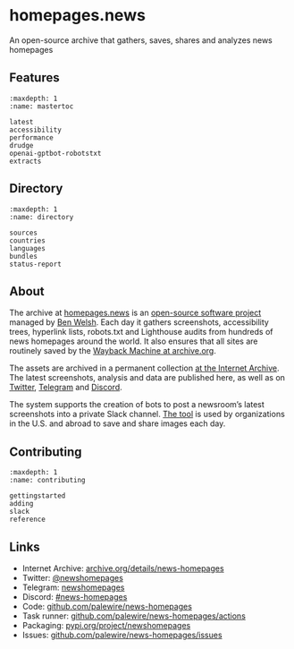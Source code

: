 ```{include} _templates/nav.html
```

# homepages.news

An open-source archive that gathers, saves, shares and analyzes news homepages

## Features

```{toctree}
:maxdepth: 1
:name: mastertoc

latest
accessibility
performance
drudge
openai-gptbot-robotstxt
extracts
```

## Directory

```{toctree}
:maxdepth: 1
:name: directory

sources
countries
languages
bundles
status-report
```

## About

The archive at [homepages.news](https://homepages.news) is an [open-source software project](https://github.com/palewire/news-homepages) managed by [Ben Welsh](https://palewi.re/who-is-ben-welsh/). Each day it gathers screenshots, accessibility trees, hyperlink lists, robots.txt and Lighthouse audits from hundreds of news homepages around the world. It also ensures that all sites are routinely saved by the [Wayback Machine at archive.org](https://web.archive.org/).

The assets are archived in a permanent collection [at the Internet Archive](https://archive.org/details/news-homepages). The latest screenshots, analysis and data are published here, as well as on [Twitter](https://twitter.com/newshomepages), [Telegram](https://t.me/newshomepages) and [Discord](https://discord.gg/xkTMPMHM).

The system supports the creation of bots to post a newsroom’s latest screenshots into a private Slack channel. [The tool](https://palewi.re/docs/news-homepages/slack.html) is used by organizations in the U.S. and abroad to save and share images each day.

## Contributing

```{toctree}
:maxdepth: 1
:name: contributing

gettingstarted
adding
slack
reference
```

## Links

- Internet Archive: [archive.org/details/news-homepages](https://archive.org/details/news-homepages)
- Twitter: [@newshomepages](https://twitter.com/newshomepages)
- Telegram: [newshomepages](https://t.me/newshomepages)
- Discord: [#news-homepages](https://discord.gg/xkTMPMHM)
- Code: [github.com/palewire/news-homepages](https://github.com/palewire/news-homepages)
- Task runner: [github.com/palewire/news-homepages/actions](https://github.com/palewire/news-homepages/actions)
- Packaging: [pypi.org/project/newshomepages](https://pypi.org/project/newshomepages/)
- Issues: [github.com/palewire/news-homepages/issues](https://github.com/palewire/news-homepages/issues)
